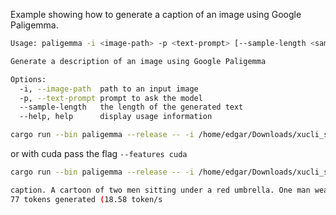 Example showing how to generate a caption of an image using Google Paligemma.

```bash
Usage: paligemma -i <image-path> -p <text-prompt> [--sample-length <sample-length>]

Generate a description of an image using Google Paligemma

Options:
  -i, --image-path  path to an input image
  -p, --text-prompt prompt to ask the model
  --sample-length   the length of the generated text
  --help, help      display usage information
```


```bash
cargo run --bin paligemma --release -- -i /home/edgar/Downloads/xucli_sepas.png -p "caption" --sample-length 100
```
or with cuda pass the flag `--features cuda`

```bash
cargo run --bin paligemma --release -- -i /home/edgar/Downloads/xucli_sepas.png -p "caption" --sample-length 100 --use-cuda
```

```bash
caption. A cartoon of two men sitting under a red umbrella. One man wears sunglasses and has a gray beard, while the other man wears a black jacket and has a bald head. The man in the purple hoodie is smiling and holding a pen. The man in the black jacket has his hand on his leg and is looking at the camera. A green tree is in the distance.
77 tokens generated (18.58 token/s
```
